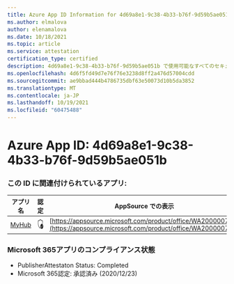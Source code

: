 ```yaml
---
title: Azure App ID Information for 4d69a8e1-9c38-4b33-b76f-9d59b5ae051b
ms.author: elmalova
author: elenamalova
ms.date: 10/18/2021
ms.topic: article
ms.service: attestation
certification_type: certified
description: 4d69a8e1-9c38-4b33-b76f-9d59b5ae051b で使用可能なすべてのセキュリティおよびコンプライアンス情報。
ms.openlocfilehash: 4d6f5fd49d7e76f76e3238d8ff2a476d57004cdd
ms.sourcegitcommit: ae9bbad444b4786735dbf63e50073d10b5da3852
ms.translationtype: MT
ms.contentlocale: ja-JP
ms.lasthandoff: 10/19/2021
ms.locfileid: "60475488"
---
```

# <a name="azure-app-id-4d69a8e1-9c38-4b33-b76f-9d59b5ae051b"></a>Azure App ID: 4d69a8e1-9c38-4b33-b76f-9d59b5ae051b


### <a name="apps-associated-with-this-id"></a>この ID に関連付けられているアプリ:
| **アプリ名** | **認定** | **AppSource での表示** |
|--------------|---------------|-----------------------|
| [MyHub](https://docs.microsoft.com/microsoft-365-app-certification/forward/WA200000726) | <img alt="Certified application badge" src="../media/certified-badge.png" height="25" width="25" /> | [https://appsource.microsoft.com/product/office/WA200000726](https://appsource.microsoft.com/product/office/WA200000726) |

### <a name="microsoft-365-app-compliance-status"></a>Microsoft 365アプリのコンプライアンス状態
- PublisherAttestaton Status: Completed
- Microsoft 365認定: 承認済み (2020/12/23)
